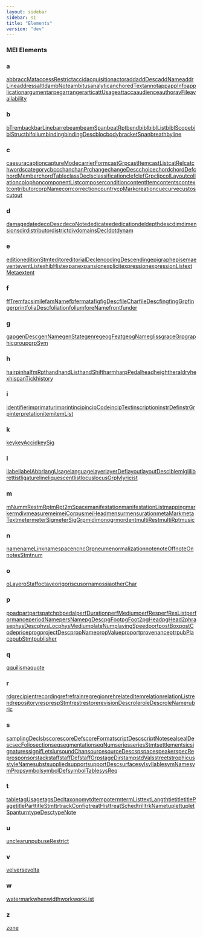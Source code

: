 ```yaml
---
layout: sidebar
sidebar: s1
title: "Elements"
version: "dev"
---
```

<div>
   <h3 class="widget-title">MEI Elements</h3>
   <div class="textwidget">
      <div class="sortedInitials well a">
         <h3>a</h3><a class="link_odd_elementSpec chip a" href="{{ site.baseurl }}/{{ page.version }}/elements/abbr.html">abbr</a><a class="link_odd_elementSpec chip a" href="{{ site.baseurl }}/{{ page.version }}/elements/accmat.html">accMat</a><a class="link_odd_elementSpec chip a" href="{{ site.baseurl }}/{{ page.version }}/elements/accessrestrict.html">accessRestrict</a><a class="link_odd_elementSpec chip a" href="{{ site.baseurl }}/{{ page.version }}/elements/accid.html">accid</a><a class="link_odd_elementSpec chip a" href="{{ site.baseurl }}/{{ page.version }}/elements/acquisition.html">acquisition</a><a class="link_odd_elementSpec chip a" href="{{ site.baseurl }}/{{ page.version }}/elements/actor.html">actor</a><a class="link_odd_elementSpec chip a" href="{{ site.baseurl }}/{{ page.version }}/elements/add.html">add</a><a class="link_odd_elementSpec chip a" href="{{ site.baseurl }}/{{ page.version }}/elements/adddesc.html">addDesc</a><a class="link_odd_elementSpec chip a" href="{{ site.baseurl }}/{{ page.version }}/elements/addname.html">addName</a><a class="link_odd_elementSpec chip a" href="{{ site.baseurl }}/{{ page.version }}/elements/addrline.html">addrLine</a><a class="link_odd_elementSpec chip a" href="{{ site.baseurl }}/{{ page.version }}/elements/address.html">address</a><a class="link_odd_elementSpec chip a" href="{{ site.baseurl }}/{{ page.version }}/elements/altid.html">altId</a><a class="link_odd_elementSpec chip a" href="{{ site.baseurl }}/{{ page.version }}/elements/ambnote.html">ambNote</a><a class="link_odd_elementSpec chip a" href="{{ site.baseurl }}/{{ page.version }}/elements/ambitus.html">ambitus</a><a class="link_odd_elementSpec chip a" href="{{ site.baseurl }}/{{ page.version }}/elements/analytic.html">analytic</a><a class="link_odd_elementSpec chip a" href="{{ site.baseurl }}/{{ page.version }}/elements/anchoredtext.html">anchoredText</a><a class="link_odd_elementSpec chip a" href="{{ site.baseurl }}/{{ page.version }}/elements/annot.html">annot</a><a class="link_odd_elementSpec chip a" href="{{ site.baseurl }}/{{ page.version }}/elements/app.html">app</a><a class="link_odd_elementSpec chip a" href="{{ site.baseurl }}/{{ page.version }}/elements/appinfo.html">appInfo</a><a class="link_odd_elementSpec chip a" href="{{ site.baseurl }}/{{ page.version }}/elements/application.html">application</a><a class="link_odd_elementSpec chip a" href="{{ site.baseurl }}/{{ page.version }}/elements/argument.html">argument</a><a class="link_odd_elementSpec chip a" href="{{ site.baseurl }}/{{ page.version }}/elements/arpeg.html">arpeg</a><a class="link_odd_elementSpec chip a" href="{{ site.baseurl }}/{{ page.version }}/elements/arranger.html">arranger</a><a class="link_odd_elementSpec chip a" href="{{ site.baseurl }}/{{ page.version }}/elements/artic.html">artic</a><a class="link_odd_elementSpec chip a" href="{{ site.baseurl }}/{{ page.version }}/elements/attusage.html">attUsage</a><a class="link_odd_elementSpec chip a" href="{{ site.baseurl }}/{{ page.version }}/elements/attacca.html">attacca</a><a class="link_odd_elementSpec chip a" href="{{ site.baseurl }}/{{ page.version }}/elements/audience.html">audience</a><a class="link_odd_elementSpec chip a" href="{{ site.baseurl }}/{{ page.version }}/elements/author.html">author</a><a class="link_odd_elementSpec chip a" href="{{ site.baseurl }}/{{ page.version }}/elements/avfile.html">avFile</a><a class="link_odd_elementSpec chip a" href="{{ site.baseurl }}/{{ page.version }}/elements/availability.html">availability</a></div>
      <div class="sortedInitials well b">
         <h3>b</h3><a class="link_odd_elementSpec chip b" href="{{ site.baseurl }}/{{ page.version }}/elements/btrem.html">bTrem</a><a class="link_odd_elementSpec chip b" href="{{ site.baseurl }}/{{ page.version }}/elements/back.html">back</a><a class="link_odd_elementSpec chip b" href="{{ site.baseurl }}/{{ page.version }}/elements/barline.html">barLine</a><a class="link_odd_elementSpec chip b" href="{{ site.baseurl }}/{{ page.version }}/elements/barre.html">barre</a><a class="link_odd_elementSpec chip b" href="{{ site.baseurl }}/{{ page.version }}/elements/beam.html">beam</a><a class="link_odd_elementSpec chip b" href="{{ site.baseurl }}/{{ page.version }}/elements/beamspan.html">beamSpan</a><a class="link_odd_elementSpec chip b" href="{{ site.baseurl }}/{{ page.version }}/elements/beatrpt.html">beatRpt</a><a class="link_odd_elementSpec chip b" href="{{ site.baseurl }}/{{ page.version }}/elements/bend.html">bend</a><a class="link_odd_elementSpec chip b" href="{{ site.baseurl }}/{{ page.version }}/elements/bibl.html">bibl</a><a class="link_odd_elementSpec chip b" href="{{ site.baseurl }}/{{ page.version }}/elements/bibllist.html">biblList</a><a class="link_odd_elementSpec chip b" href="{{ site.baseurl }}/{{ page.version }}/elements/biblscope.html">biblScope</a><a class="link_odd_elementSpec chip b" href="{{ site.baseurl }}/{{ page.version }}/elements/biblstruct.html">biblStruct</a><a class="link_odd_elementSpec chip b" href="{{ site.baseurl }}/{{ page.version }}/elements/bifolium.html">bifolium</a><a class="link_odd_elementSpec chip b" href="{{ site.baseurl }}/{{ page.version }}/elements/binding.html">binding</a><a class="link_odd_elementSpec chip b" href="{{ site.baseurl }}/{{ page.version }}/elements/bindingdesc.html">bindingDesc</a><a class="link_odd_elementSpec chip b" href="{{ site.baseurl }}/{{ page.version }}/elements/bloc.html">bloc</a><a class="link_odd_elementSpec chip b" href="{{ site.baseurl }}/{{ page.version }}/elements/body.html">body</a><a class="link_odd_elementSpec chip b" href="{{ site.baseurl }}/{{ page.version }}/elements/bracketspan.html">bracketSpan</a><a class="link_odd_elementSpec chip b" href="{{ site.baseurl }}/{{ page.version }}/elements/breath.html">breath</a><a class="link_odd_elementSpec chip b" href="{{ site.baseurl }}/{{ page.version }}/elements/byline.html">byline</a></div>
      <div class="sortedInitials well c">
         <h3>c</h3><a class="link_odd_elementSpec chip c" href="{{ site.baseurl }}/{{ page.version }}/elements/caesura.html">caesura</a><a class="link_odd_elementSpec chip c" href="{{ site.baseurl }}/{{ page.version }}/elements/caption.html">caption</a><a class="link_odd_elementSpec chip c" href="{{ site.baseurl }}/{{ page.version }}/elements/capturemode.html">captureMode</a><a class="link_odd_elementSpec chip c" href="{{ site.baseurl }}/{{ page.version }}/elements/carrierform.html">carrierForm</a><a class="link_odd_elementSpec chip c" href="{{ site.baseurl }}/{{ page.version }}/elements/castgrp.html">castGrp</a><a class="link_odd_elementSpec chip c" href="{{ site.baseurl }}/{{ page.version }}/elements/castitem.html">castItem</a><a class="link_odd_elementSpec chip c" href="{{ site.baseurl }}/{{ page.version }}/elements/castlist.html">castList</a><a class="link_odd_elementSpec chip c" href="{{ site.baseurl }}/{{ page.version }}/elements/catrel.html">catRel</a><a class="link_odd_elementSpec chip c" href="{{ site.baseurl }}/{{ page.version }}/elements/catchwords.html">catchwords</a><a class="link_odd_elementSpec chip c" href="{{ site.baseurl }}/{{ page.version }}/elements/category.html">category</a><a class="link_odd_elementSpec chip c" href="{{ site.baseurl }}/{{ page.version }}/elements/cb.html">cb</a><a class="link_odd_elementSpec chip c" href="{{ site.baseurl }}/{{ page.version }}/elements/cc.html">cc</a><a class="link_odd_elementSpec chip c" href="{{ site.baseurl }}/{{ page.version }}/elements/chan.html">chan</a><a class="link_odd_elementSpec chip c" href="{{ site.baseurl }}/{{ page.version }}/elements/chanpr.html">chanPr</a><a class="link_odd_elementSpec chip c" href="{{ site.baseurl }}/{{ page.version }}/elements/change.html">change</a><a class="link_odd_elementSpec chip c" href="{{ site.baseurl }}/{{ page.version }}/elements/changedesc.html">changeDesc</a><a class="link_odd_elementSpec chip c" href="{{ site.baseurl }}/{{ page.version }}/elements/choice.html">choice</a><a class="link_odd_elementSpec chip c" href="{{ site.baseurl }}/{{ page.version }}/elements/chord.html">chord</a><a class="link_odd_elementSpec chip c" href="{{ site.baseurl }}/{{ page.version }}/elements/chorddef.html">chordDef</a><a class="link_odd_elementSpec chip c" href="{{ site.baseurl }}/{{ page.version }}/elements/chordmember.html">chordMember</a><a class="link_odd_elementSpec chip c" href="{{ site.baseurl }}/{{ page.version }}/elements/chordtable.html">chordTable</a><a class="link_odd_elementSpec chip c" href="{{ site.baseurl }}/{{ page.version }}/elements/classdecls.html">classDecls</a><a class="link_odd_elementSpec chip c" href="{{ site.baseurl }}/{{ page.version }}/elements/classification.html">classification</a><a class="link_odd_elementSpec chip c" href="{{ site.baseurl }}/{{ page.version }}/elements/clef.html">clef</a><a class="link_odd_elementSpec chip c" href="{{ site.baseurl }}/{{ page.version }}/elements/clefgrp.html">clefGrp</a><a class="link_odd_elementSpec chip c" href="{{ site.baseurl }}/{{ page.version }}/elements/clip.html">clip</a><a class="link_odd_elementSpec chip c" href="{{ site.baseurl }}/{{ page.version }}/elements/collayout.html">colLayout</a><a class="link_odd_elementSpec chip c" href="{{ site.baseurl }}/{{ page.version }}/elements/collation.html">collation</a><a class="link_odd_elementSpec chip c" href="{{ site.baseurl }}/{{ page.version }}/elements/colophon.html">colophon</a><a class="link_odd_elementSpec chip c" href="{{ site.baseurl }}/{{ page.version }}/elements/componentlist.html">componentList</a><a class="link_odd_elementSpec chip c" href="{{ site.baseurl }}/{{ page.version }}/elements/composer.html">composer</a><a class="link_odd_elementSpec chip c" href="{{ site.baseurl }}/{{ page.version }}/elements/condition.html">condition</a><a class="link_odd_elementSpec chip c" href="{{ site.baseurl }}/{{ page.version }}/elements/contentitem.html">contentItem</a><a class="link_odd_elementSpec chip c" href="{{ site.baseurl }}/{{ page.version }}/elements/contents.html">contents</a><a class="link_odd_elementSpec chip c" href="{{ site.baseurl }}/{{ page.version }}/elements/context.html">context</a><a class="link_odd_elementSpec chip c" href="{{ site.baseurl }}/{{ page.version }}/elements/contributor.html">contributor</a><a class="link_odd_elementSpec chip c" href="{{ site.baseurl }}/{{ page.version }}/elements/corpname.html">corpName</a><a class="link_odd_elementSpec chip c" href="{{ site.baseurl }}/{{ page.version }}/elements/corr.html">corr</a><a class="link_odd_elementSpec chip c" href="{{ site.baseurl }}/{{ page.version }}/elements/correction.html">correction</a><a class="link_odd_elementSpec chip c" href="{{ site.baseurl }}/{{ page.version }}/elements/country.html">country</a><a class="link_odd_elementSpec chip c" href="{{ site.baseurl }}/{{ page.version }}/elements/cpmark.html">cpMark</a><a class="link_odd_elementSpec chip c" href="{{ site.baseurl }}/{{ page.version }}/elements/creation.html">creation</a><a class="link_odd_elementSpec chip c" href="{{ site.baseurl }}/{{ page.version }}/elements/cue.html">cue</a><a class="link_odd_elementSpec chip c" href="{{ site.baseurl }}/{{ page.version }}/elements/curve.html">curve</a><a class="link_odd_elementSpec chip c" href="{{ site.baseurl }}/{{ page.version }}/elements/custos.html">custos</a><a class="link_odd_elementSpec chip c" href="{{ site.baseurl }}/{{ page.version }}/elements/cutout.html">cutout</a></div>
      <div class="sortedInitials well d">
         <h3>d</h3><a class="link_odd_elementSpec chip d" href="{{ site.baseurl }}/{{ page.version }}/elements/damage.html">damage</a><a class="link_odd_elementSpec chip d" href="{{ site.baseurl }}/{{ page.version }}/elements/date.html">date</a><a class="link_odd_elementSpec chip d" href="{{ site.baseurl }}/{{ page.version }}/elements/decodesc.html">decoDesc</a><a class="link_odd_elementSpec chip d" href="{{ site.baseurl }}/{{ page.version }}/elements/deconote.html">decoNote</a><a class="link_odd_elementSpec chip d" href="{{ site.baseurl }}/{{ page.version }}/elements/dedicatee.html">dedicatee</a><a class="link_odd_elementSpec chip d" href="{{ site.baseurl }}/{{ page.version }}/elements/dedication.html">dedication</a><a class="link_odd_elementSpec chip d" href="{{ site.baseurl }}/{{ page.version }}/elements/del.html">del</a><a class="link_odd_elementSpec chip d" href="{{ site.baseurl }}/{{ page.version }}/elements/depth.html">depth</a><a class="link_odd_elementSpec chip d" href="{{ site.baseurl }}/{{ page.version }}/elements/desc.html">desc</a><a class="link_odd_elementSpec chip d" href="{{ site.baseurl }}/{{ page.version }}/elements/dim.html">dim</a><a class="link_odd_elementSpec chip d" href="{{ site.baseurl }}/{{ page.version }}/elements/dimensions.html">dimensions</a><a class="link_odd_elementSpec chip d" href="{{ site.baseurl }}/{{ page.version }}/elements/dir.html">dir</a><a class="link_odd_elementSpec chip d" href="{{ site.baseurl }}/{{ page.version }}/elements/distributor.html">distributor</a><a class="link_odd_elementSpec chip d" href="{{ site.baseurl }}/{{ page.version }}/elements/district.html">district</a><a class="link_odd_elementSpec chip d" href="{{ site.baseurl }}/{{ page.version }}/elements/div.html">div</a><a class="link_odd_elementSpec chip d" href="{{ site.baseurl }}/{{ page.version }}/elements/domainsdecl.html">domainsDecl</a><a class="link_odd_elementSpec chip d" href="{{ site.baseurl }}/{{ page.version }}/elements/dot.html">dot</a><a class="link_odd_elementSpec chip d" href="{{ site.baseurl }}/{{ page.version }}/elements/dynam.html">dynam</a></div>
      <div class="sortedInitials well e">
         <h3>e</h3><a class="link_odd_elementSpec chip e" href="{{ site.baseurl }}/{{ page.version }}/elements/edition.html">edition</a><a class="link_odd_elementSpec chip e" href="{{ site.baseurl }}/{{ page.version }}/elements/editionstmt.html">editionStmt</a><a class="link_odd_elementSpec chip e" href="{{ site.baseurl }}/{{ page.version }}/elements/editor.html">editor</a><a class="link_odd_elementSpec chip e" href="{{ site.baseurl }}/{{ page.version }}/elements/editorialdecl.html">editorialDecl</a><a class="link_odd_elementSpec chip e" href="{{ site.baseurl }}/{{ page.version }}/elements/encodingdesc.html">encodingDesc</a><a class="link_odd_elementSpec chip e" href="{{ site.baseurl }}/{{ page.version }}/elements/ending.html">ending</a><a class="link_odd_elementSpec chip e" href="{{ site.baseurl }}/{{ page.version }}/elements/epigraph.html">epigraph</a><a class="link_odd_elementSpec chip e" href="{{ site.baseurl }}/{{ page.version }}/elements/episema.html">episema</a><a class="link_odd_elementSpec chip e" href="{{ site.baseurl }}/{{ page.version }}/elements/event.html">event</a><a class="link_odd_elementSpec chip e" href="{{ site.baseurl }}/{{ page.version }}/elements/eventlist.html">eventList</a><a class="link_odd_elementSpec chip e" href="{{ site.baseurl }}/{{ page.version }}/elements/exhibhist.html">exhibHist</a><a class="link_odd_elementSpec chip e" href="{{ site.baseurl }}/{{ page.version }}/elements/expan.html">expan</a><a class="link_odd_elementSpec chip e" href="{{ site.baseurl }}/{{ page.version }}/elements/expansion.html">expansion</a><a class="link_odd_elementSpec chip e" href="{{ site.baseurl }}/{{ page.version }}/elements/explicit.html">explicit</a><a class="link_odd_elementSpec chip e" href="{{ site.baseurl }}/{{ page.version }}/elements/expression.html">expression</a><a class="link_odd_elementSpec chip e" href="{{ site.baseurl }}/{{ page.version }}/elements/expressionlist.html">expressionList</a><a class="link_odd_elementSpec chip e" href="{{ site.baseurl }}/{{ page.version }}/elements/extmeta.html">extMeta</a><a class="link_odd_elementSpec chip e" href="{{ site.baseurl }}/{{ page.version }}/elements/extent.html">extent</a></div>
      <div class="sortedInitials well f">
         <h3>f</h3><a class="link_odd_elementSpec chip f" href="{{ site.baseurl }}/{{ page.version }}/elements/f.html">f</a><a class="link_odd_elementSpec chip f" href="{{ site.baseurl }}/{{ page.version }}/elements/ftrem.html">fTrem</a><a class="link_odd_elementSpec chip f" href="{{ site.baseurl }}/{{ page.version }}/elements/facsimile.html">facsimile</a><a class="link_odd_elementSpec chip f" href="{{ site.baseurl }}/{{ page.version }}/elements/famname.html">famName</a><a class="link_odd_elementSpec chip f" href="{{ site.baseurl }}/{{ page.version }}/elements/fb.html">fb</a><a class="link_odd_elementSpec chip f" href="{{ site.baseurl }}/{{ page.version }}/elements/fermata.html">fermata</a><a class="link_odd_elementSpec chip f" href="{{ site.baseurl }}/{{ page.version }}/elements/fig.html">fig</a><a class="link_odd_elementSpec chip f" href="{{ site.baseurl }}/{{ page.version }}/elements/figdesc.html">figDesc</a><a class="link_odd_elementSpec chip f" href="{{ site.baseurl }}/{{ page.version }}/elements/filechar.html">fileChar</a><a class="link_odd_elementSpec chip f" href="{{ site.baseurl }}/{{ page.version }}/elements/filedesc.html">fileDesc</a><a class="link_odd_elementSpec chip f" href="{{ site.baseurl }}/{{ page.version }}/elements/fing.html">fing</a><a class="link_odd_elementSpec chip f" href="{{ site.baseurl }}/{{ page.version }}/elements/finggrp.html">fingGrp</a><a class="link_odd_elementSpec chip f" href="{{ site.baseurl }}/{{ page.version }}/elements/fingerprint.html">fingerprint</a><a class="link_odd_elementSpec chip f" href="{{ site.baseurl }}/{{ page.version }}/elements/foliadesc.html">foliaDesc</a><a class="link_odd_elementSpec chip f" href="{{ site.baseurl }}/{{ page.version }}/elements/foliation.html">foliation</a><a class="link_odd_elementSpec chip f" href="{{ site.baseurl }}/{{ page.version }}/elements/folium.html">folium</a><a class="link_odd_elementSpec chip f" href="{{ site.baseurl }}/{{ page.version }}/elements/forename.html">foreName</a><a class="link_odd_elementSpec chip f" href="{{ site.baseurl }}/{{ page.version }}/elements/front.html">front</a><a class="link_odd_elementSpec chip f" href="{{ site.baseurl }}/{{ page.version }}/elements/funder.html">funder</a></div>
      <div class="sortedInitials well g">
         <h3>g</h3><a class="link_odd_elementSpec chip g" href="{{ site.baseurl }}/{{ page.version }}/elements/gap.html">gap</a><a class="link_odd_elementSpec chip g" href="{{ site.baseurl }}/{{ page.version }}/elements/gendesc.html">genDesc</a><a class="link_odd_elementSpec chip g" href="{{ site.baseurl }}/{{ page.version }}/elements/genname.html">genName</a><a class="link_odd_elementSpec chip g" href="{{ site.baseurl }}/{{ page.version }}/elements/genstate.html">genState</a><a class="link_odd_elementSpec chip g" href="{{ site.baseurl }}/{{ page.version }}/elements/genre.html">genre</a><a class="link_odd_elementSpec chip g" href="{{ site.baseurl }}/{{ page.version }}/elements/geogfeat.html">geogFeat</a><a class="link_odd_elementSpec chip g" href="{{ site.baseurl }}/{{ page.version }}/elements/geogname.html">geogName</a><a class="link_odd_elementSpec chip g" href="{{ site.baseurl }}/{{ page.version }}/elements/gliss.html">gliss</a><a class="link_odd_elementSpec chip g" href="{{ site.baseurl }}/{{ page.version }}/elements/gracegrp.html">graceGrp</a><a class="link_odd_elementSpec chip g" href="{{ site.baseurl }}/{{ page.version }}/elements/graphic.html">graphic</a><a class="link_odd_elementSpec chip g" href="{{ site.baseurl }}/{{ page.version }}/elements/group.html">group</a><a class="link_odd_elementSpec chip g" href="{{ site.baseurl }}/{{ page.version }}/elements/grpsym.html">grpSym</a></div>
      <div class="sortedInitials well h">
         <h3>h</h3><a class="link_odd_elementSpec chip h" href="{{ site.baseurl }}/{{ page.version }}/elements/hairpin.html">hairpin</a><a class="link_odd_elementSpec chip h" href="{{ site.baseurl }}/{{ page.version }}/elements/halfmrpt.html">halfmRpt</a><a class="link_odd_elementSpec chip h" href="{{ site.baseurl }}/{{ page.version }}/elements/hand.html">hand</a><a class="link_odd_elementSpec chip h" href="{{ site.baseurl }}/{{ page.version }}/elements/handlist.html">handList</a><a class="link_odd_elementSpec chip h" href="{{ site.baseurl }}/{{ page.version }}/elements/handshift.html">handShift</a><a class="link_odd_elementSpec chip h" href="{{ site.baseurl }}/{{ page.version }}/elements/harm.html">harm</a><a class="link_odd_elementSpec chip h" href="{{ site.baseurl }}/{{ page.version }}/elements/harppedal.html">harpPedal</a><a class="link_odd_elementSpec chip h" href="{{ site.baseurl }}/{{ page.version }}/elements/head.html">head</a><a class="link_odd_elementSpec chip h" href="{{ site.baseurl }}/{{ page.version }}/elements/height.html">height</a><a class="link_odd_elementSpec chip h" href="{{ site.baseurl }}/{{ page.version }}/elements/heraldry.html">heraldry</a><a class="link_odd_elementSpec chip h" href="{{ site.baseurl }}/{{ page.version }}/elements/hex.html">hex</a><a class="link_odd_elementSpec chip h" href="{{ site.baseurl }}/{{ page.version }}/elements/hispantick.html">hispanTick</a><a class="link_odd_elementSpec chip h" href="{{ site.baseurl }}/{{ page.version }}/elements/history.html">history</a></div>
      <div class="sortedInitials well i">
         <h3>i</h3><a class="link_odd_elementSpec chip i" href="{{ site.baseurl }}/{{ page.version }}/elements/identifier.html">identifier</a><a class="link_odd_elementSpec chip i" href="{{ site.baseurl }}/{{ page.version }}/elements/imprimatur.html">imprimatur</a><a class="link_odd_elementSpec chip i" href="{{ site.baseurl }}/{{ page.version }}/elements/imprint.html">imprint</a><a class="link_odd_elementSpec chip i" href="{{ site.baseurl }}/{{ page.version }}/elements/incip.html">incip</a><a class="link_odd_elementSpec chip i" href="{{ site.baseurl }}/{{ page.version }}/elements/incipcode.html">incipCode</a><a class="link_odd_elementSpec chip i" href="{{ site.baseurl }}/{{ page.version }}/elements/inciptext.html">incipText</a><a class="link_odd_elementSpec chip i" href="{{ site.baseurl }}/{{ page.version }}/elements/inscription.html">inscription</a><a class="link_odd_elementSpec chip i" href="{{ site.baseurl }}/{{ page.version }}/elements/instrdef.html">instrDef</a><a class="link_odd_elementSpec chip i" href="{{ site.baseurl }}/{{ page.version }}/elements/instrgrp.html">instrGrp</a><a class="link_odd_elementSpec chip i" href="{{ site.baseurl }}/{{ page.version }}/elements/interpretation.html">interpretation</a><a class="link_odd_elementSpec chip i" href="{{ site.baseurl }}/{{ page.version }}/elements/item.html">item</a><a class="link_odd_elementSpec chip i" href="{{ site.baseurl }}/{{ page.version }}/elements/itemlist.html">itemList</a></div>
      <div class="sortedInitials well k">
         <h3>k</h3><a class="link_odd_elementSpec chip k" href="{{ site.baseurl }}/{{ page.version }}/elements/key.html">key</a><a class="link_odd_elementSpec chip k" href="{{ site.baseurl }}/{{ page.version }}/elements/keyaccid.html">keyAccid</a><a class="link_odd_elementSpec chip k" href="{{ site.baseurl }}/{{ page.version }}/elements/keysig.html">keySig</a></div>
      <div class="sortedInitials well l">
         <h3>l</h3><a class="link_odd_elementSpec chip l" href="{{ site.baseurl }}/{{ page.version }}/elements/l.html">l</a><a class="link_odd_elementSpec chip l" href="{{ site.baseurl }}/{{ page.version }}/elements/label.html">label</a><a class="link_odd_elementSpec chip l" href="{{ site.baseurl }}/{{ page.version }}/elements/labelabbr.html">labelAbbr</a><a class="link_odd_elementSpec chip l" href="{{ site.baseurl }}/{{ page.version }}/elements/langusage.html">langUsage</a><a class="link_odd_elementSpec chip l" href="{{ site.baseurl }}/{{ page.version }}/elements/language.html">language</a><a class="link_odd_elementSpec chip l" href="{{ site.baseurl }}/{{ page.version }}/elements/layer.html">layer</a><a class="link_odd_elementSpec chip l" href="{{ site.baseurl }}/{{ page.version }}/elements/layerdef.html">layerDef</a><a class="link_odd_elementSpec chip l" href="{{ site.baseurl }}/{{ page.version }}/elements/layout.html">layout</a><a class="link_odd_elementSpec chip l" href="{{ site.baseurl }}/{{ page.version }}/elements/layoutdesc.html">layoutDesc</a><a class="link_odd_elementSpec chip l" href="{{ site.baseurl }}/{{ page.version }}/elements/lb.html">lb</a><a class="link_odd_elementSpec chip l" href="{{ site.baseurl }}/{{ page.version }}/elements/lem.html">lem</a><a class="link_odd_elementSpec chip l" href="{{ site.baseurl }}/{{ page.version }}/elements/lg.html">lg</a><a class="link_odd_elementSpec chip l" href="{{ site.baseurl }}/{{ page.version }}/elements/li.html">li</a><a class="link_odd_elementSpec chip l" href="{{ site.baseurl }}/{{ page.version }}/elements/librettist.html">librettist</a><a class="link_odd_elementSpec chip l" href="{{ site.baseurl }}/{{ page.version }}/elements/ligature.html">ligature</a><a class="link_odd_elementSpec chip l" href="{{ site.baseurl }}/{{ page.version }}/elements/line.html">line</a><a class="link_odd_elementSpec chip l" href="{{ site.baseurl }}/{{ page.version }}/elements/liquescent.html">liquescent</a><a class="link_odd_elementSpec chip l" href="{{ site.baseurl }}/{{ page.version }}/elements/list.html">list</a><a class="link_odd_elementSpec chip l" href="{{ site.baseurl }}/{{ page.version }}/elements/locus.html">locus</a><a class="link_odd_elementSpec chip l" href="{{ site.baseurl }}/{{ page.version }}/elements/locusgrp.html">locusGrp</a><a class="link_odd_elementSpec chip l" href="{{ site.baseurl }}/{{ page.version }}/elements/lv.html">lv</a><a class="link_odd_elementSpec chip l" href="{{ site.baseurl }}/{{ page.version }}/elements/lyricist.html">lyricist</a></div>
      <div class="sortedInitials well m">
         <h3>m</h3><a class="link_odd_elementSpec chip m" href="{{ site.baseurl }}/{{ page.version }}/elements/mnum.html">mNum</a><a class="link_odd_elementSpec chip m" href="{{ site.baseurl }}/{{ page.version }}/elements/mrest.html">mRest</a><a class="link_odd_elementSpec chip m" href="{{ site.baseurl }}/{{ page.version }}/elements/mrpt.html">mRpt</a><a class="link_odd_elementSpec chip m" href="{{ site.baseurl }}/{{ page.version }}/elements/mrpt2.html">mRpt2</a><a class="link_odd_elementSpec chip m" href="{{ site.baseurl }}/{{ page.version }}/elements/mspace.html">mSpace</a><a class="link_odd_elementSpec chip m" href="{{ site.baseurl }}/{{ page.version }}/elements/manifestation.html">manifestation</a><a class="link_odd_elementSpec chip m" href="{{ site.baseurl }}/{{ page.version }}/elements/manifestationlist.html">manifestationList</a><a class="link_odd_elementSpec chip m" href="{{ site.baseurl }}/{{ page.version }}/elements/mapping.html">mapping</a><a class="link_odd_elementSpec chip m" href="{{ site.baseurl }}/{{ page.version }}/elements/marker.html">marker</a><a class="link_odd_elementSpec chip m" href="{{ site.baseurl }}/{{ page.version }}/elements/mdiv.html">mdiv</a><a class="link_odd_elementSpec chip m" href="{{ site.baseurl }}/{{ page.version }}/elements/measure.html">measure</a><a class="link_odd_elementSpec chip m" href="{{ site.baseurl }}/{{ page.version }}/elements/mei.html">mei</a><a class="link_odd_elementSpec chip m" href="{{ site.baseurl }}/{{ page.version }}/elements/meicorpus.html">meiCorpus</a><a class="link_odd_elementSpec chip m" href="{{ site.baseurl }}/{{ page.version }}/elements/meihead.html">meiHead</a><a class="link_odd_elementSpec chip m" href="{{ site.baseurl }}/{{ page.version }}/elements/mensur.html">mensur</a><a class="link_odd_elementSpec chip m" href="{{ site.baseurl }}/{{ page.version }}/elements/mensuration.html">mensuration</a><a class="link_odd_elementSpec chip m" href="{{ site.baseurl }}/{{ page.version }}/elements/metamark.html">metaMark</a><a class="link_odd_elementSpec chip m" href="{{ site.baseurl }}/{{ page.version }}/elements/metatext.html">metaText</a><a class="link_odd_elementSpec chip m" href="{{ site.baseurl }}/{{ page.version }}/elements/meter.html">meter</a><a class="link_odd_elementSpec chip m" href="{{ site.baseurl }}/{{ page.version }}/elements/metersig.html">meterSig</a><a class="link_odd_elementSpec chip m" href="{{ site.baseurl }}/{{ page.version }}/elements/metersiggrp.html">meterSigGrp</a><a class="link_odd_elementSpec chip m" href="{{ site.baseurl }}/{{ page.version }}/elements/midi.html">midi</a><a class="link_odd_elementSpec chip m" href="{{ site.baseurl }}/{{ page.version }}/elements/monogr.html">monogr</a><a class="link_odd_elementSpec chip m" href="{{ site.baseurl }}/{{ page.version }}/elements/mordent.html">mordent</a><a class="link_odd_elementSpec chip m" href="{{ site.baseurl }}/{{ page.version }}/elements/multirest.html">multiRest</a><a class="link_odd_elementSpec chip m" href="{{ site.baseurl }}/{{ page.version }}/elements/multirpt.html">multiRpt</a><a class="link_odd_elementSpec chip m" href="{{ site.baseurl }}/{{ page.version }}/elements/music.html">music</a></div>
      <div class="sortedInitials well n">
         <h3>n</h3><a class="link_odd_elementSpec chip n" href="{{ site.baseurl }}/{{ page.version }}/elements/name.html">name</a><a class="link_odd_elementSpec chip n" href="{{ site.baseurl }}/{{ page.version }}/elements/namelink.html">nameLink</a><a class="link_odd_elementSpec chip n" href="{{ site.baseurl }}/{{ page.version }}/elements/namespace.html">namespace</a><a class="link_odd_elementSpec chip n" href="{{ site.baseurl }}/{{ page.version }}/elements/nc.html">nc</a><a class="link_odd_elementSpec chip n" href="{{ site.baseurl }}/{{ page.version }}/elements/ncgrp.html">ncGrp</a><a class="link_odd_elementSpec chip n" href="{{ site.baseurl }}/{{ page.version }}/elements/neume.html">neume</a><a class="link_odd_elementSpec chip n" href="{{ site.baseurl }}/{{ page.version }}/elements/normalization.html">normalization</a><a class="link_odd_elementSpec chip n" href="{{ site.baseurl }}/{{ page.version }}/elements/note.html">note</a><a class="link_odd_elementSpec chip n" href="{{ site.baseurl }}/{{ page.version }}/elements/noteoff.html">noteOff</a><a class="link_odd_elementSpec chip n" href="{{ site.baseurl }}/{{ page.version }}/elements/noteon.html">noteOn</a><a class="link_odd_elementSpec chip n" href="{{ site.baseurl }}/{{ page.version }}/elements/notesstmt.html">notesStmt</a><a class="link_odd_elementSpec chip n" href="{{ site.baseurl }}/{{ page.version }}/elements/num.html">num</a></div>
      <div class="sortedInitials well o">
         <h3>o</h3><a class="link_odd_elementSpec chip o" href="{{ site.baseurl }}/{{ page.version }}/elements/olayer.html">oLayer</a><a class="link_odd_elementSpec chip o" href="{{ site.baseurl }}/{{ page.version }}/elements/ostaff.html">oStaff</a><a class="link_odd_elementSpec chip o" href="{{ site.baseurl }}/{{ page.version }}/elements/octave.html">octave</a><a class="link_odd_elementSpec chip o" href="{{ site.baseurl }}/{{ page.version }}/elements/orig.html">orig</a><a class="link_odd_elementSpec chip o" href="{{ site.baseurl }}/{{ page.version }}/elements/oriscus.html">oriscus</a><a class="link_odd_elementSpec chip o" href="{{ site.baseurl }}/{{ page.version }}/elements/ornam.html">ornam</a><a class="link_odd_elementSpec chip o" href="{{ site.baseurl }}/{{ page.version }}/elements/ossia.html">ossia</a><a class="link_odd_elementSpec chip o" href="{{ site.baseurl }}/{{ page.version }}/elements/otherchar.html">otherChar</a></div>
      <div class="sortedInitials well p">
         <h3>p</h3><a class="link_odd_elementSpec chip p" href="{{ site.baseurl }}/{{ page.version }}/elements/p.html">p</a><a class="link_odd_elementSpec chip p" href="{{ site.baseurl }}/{{ page.version }}/elements/pad.html">pad</a><a class="link_odd_elementSpec chip p" href="{{ site.baseurl }}/{{ page.version }}/elements/part.html">part</a><a class="link_odd_elementSpec chip p" href="{{ site.baseurl }}/{{ page.version }}/elements/parts.html">parts</a><a class="link_odd_elementSpec chip p" href="{{ site.baseurl }}/{{ page.version }}/elements/patch.html">patch</a><a class="link_odd_elementSpec chip p" href="{{ site.baseurl }}/{{ page.version }}/elements/pb.html">pb</a><a class="link_odd_elementSpec chip p" href="{{ site.baseurl }}/{{ page.version }}/elements/pedal.html">pedal</a><a class="link_odd_elementSpec chip p" href="{{ site.baseurl }}/{{ page.version }}/elements/perfduration.html">perfDuration</a><a class="link_odd_elementSpec chip p" href="{{ site.baseurl }}/{{ page.version }}/elements/perfmedium.html">perfMedium</a><a class="link_odd_elementSpec chip p" href="{{ site.baseurl }}/{{ page.version }}/elements/perfres.html">perfRes</a><a class="link_odd_elementSpec chip p" href="{{ site.baseurl }}/{{ page.version }}/elements/perfreslist.html">perfResList</a><a class="link_odd_elementSpec chip p" href="{{ site.baseurl }}/{{ page.version }}/elements/performance.html">performance</a><a class="link_odd_elementSpec chip p" href="{{ site.baseurl }}/{{ page.version }}/elements/periodname.html">periodName</a><a class="link_odd_elementSpec chip p" href="{{ site.baseurl }}/{{ page.version }}/elements/persname.html">persName</a><a class="link_odd_elementSpec chip p" href="{{ site.baseurl }}/{{ page.version }}/elements/pgdesc.html">pgDesc</a><a class="link_odd_elementSpec chip p" href="{{ site.baseurl }}/{{ page.version }}/elements/pgfoot.html">pgFoot</a><a class="link_odd_elementSpec chip p" href="{{ site.baseurl }}/{{ page.version }}/elements/pgfoot2.html">pgFoot2</a><a class="link_odd_elementSpec chip p" href="{{ site.baseurl }}/{{ page.version }}/elements/pghead.html">pgHead</a><a class="link_odd_elementSpec chip p" href="{{ site.baseurl }}/{{ page.version }}/elements/pghead2.html">pgHead2</a><a class="link_odd_elementSpec chip p" href="{{ site.baseurl }}/{{ page.version }}/elements/phrase.html">phrase</a><a class="link_odd_elementSpec chip p" href="{{ site.baseurl }}/{{ page.version }}/elements/physdesc.html">physDesc</a><a class="link_odd_elementSpec chip p" href="{{ site.baseurl }}/{{ page.version }}/elements/physloc.html">physLoc</a><a class="link_odd_elementSpec chip p" href="{{ site.baseurl }}/{{ page.version }}/elements/physmedium.html">physMedium</a><a class="link_odd_elementSpec chip p" href="{{ site.baseurl }}/{{ page.version }}/elements/platenum.html">plateNum</a><a class="link_odd_elementSpec chip p" href="{{ site.baseurl }}/{{ page.version }}/elements/playingspeed.html">playingSpeed</a><a class="link_odd_elementSpec chip p" href="{{ site.baseurl }}/{{ page.version }}/elements/port.html">port</a><a class="link_odd_elementSpec chip p" href="{{ site.baseurl }}/{{ page.version }}/elements/postbox.html">postBox</a><a class="link_odd_elementSpec chip p" href="{{ site.baseurl }}/{{ page.version }}/elements/postcode.html">postCode</a><a class="link_odd_elementSpec chip p" href="{{ site.baseurl }}/{{ page.version }}/elements/price.html">price</a><a class="link_odd_elementSpec chip p" href="{{ site.baseurl }}/{{ page.version }}/elements/prog.html">prog</a><a class="link_odd_elementSpec chip p" href="{{ site.baseurl }}/{{ page.version }}/elements/projectdesc.html">projectDesc</a><a class="link_odd_elementSpec chip p" href="{{ site.baseurl }}/{{ page.version }}/elements/propname.html">propName</a><a class="link_odd_elementSpec chip p" href="{{ site.baseurl }}/{{ page.version }}/elements/propvalue.html">propValue</a><a class="link_odd_elementSpec chip p" href="{{ site.baseurl }}/{{ page.version }}/elements/proport.html">proport</a><a class="link_odd_elementSpec chip p" href="{{ site.baseurl }}/{{ page.version }}/elements/provenance.html">provenance</a><a class="link_odd_elementSpec chip p" href="{{ site.baseurl }}/{{ page.version }}/elements/ptr.html">ptr</a><a class="link_odd_elementSpec chip p" href="{{ site.baseurl }}/{{ page.version }}/elements/pubplace.html">pubPlace</a><a class="link_odd_elementSpec chip p" href="{{ site.baseurl }}/{{ page.version }}/elements/pubstmt.html">pubStmt</a><a class="link_odd_elementSpec chip p" href="{{ site.baseurl }}/{{ page.version }}/elements/publisher.html">publisher</a></div>
      <div class="sortedInitials well q">
         <h3>q</h3><a class="link_odd_elementSpec chip q" href="{{ site.baseurl }}/{{ page.version }}/elements/q.html">q</a><a class="link_odd_elementSpec chip q" href="{{ site.baseurl }}/{{ page.version }}/elements/quilisma.html">quilisma</a><a class="link_odd_elementSpec chip q" href="{{ site.baseurl }}/{{ page.version }}/elements/quote.html">quote</a></div>
      <div class="sortedInitials well r">
         <h3>r</h3><a class="link_odd_elementSpec chip r" href="{{ site.baseurl }}/{{ page.version }}/elements/rdg.html">rdg</a><a class="link_odd_elementSpec chip r" href="{{ site.baseurl }}/{{ page.version }}/elements/recipient.html">recipient</a><a class="link_odd_elementSpec chip r" href="{{ site.baseurl }}/{{ page.version }}/elements/recording.html">recording</a><a class="link_odd_elementSpec chip r" href="{{ site.baseurl }}/{{ page.version }}/elements/ref.html">ref</a><a class="link_odd_elementSpec chip r" href="{{ site.baseurl }}/{{ page.version }}/elements/refrain.html">refrain</a><a class="link_odd_elementSpec chip r" href="{{ site.baseurl }}/{{ page.version }}/elements/reg.html">reg</a><a class="link_odd_elementSpec chip r" href="{{ site.baseurl }}/{{ page.version }}/elements/region.html">region</a><a class="link_odd_elementSpec chip r" href="{{ site.baseurl }}/{{ page.version }}/elements/reh.html">reh</a><a class="link_odd_elementSpec chip r" href="{{ site.baseurl }}/{{ page.version }}/elements/relateditem.html">relatedItem</a><a class="link_odd_elementSpec chip r" href="{{ site.baseurl }}/{{ page.version }}/elements/relation.html">relation</a><a class="link_odd_elementSpec chip r" href="{{ site.baseurl }}/{{ page.version }}/elements/relationlist.html">relationList</a><a class="link_odd_elementSpec chip r" href="{{ site.baseurl }}/{{ page.version }}/elements/rend.html">rend</a><a class="link_odd_elementSpec chip r" href="{{ site.baseurl }}/{{ page.version }}/elements/repository.html">repository</a><a class="link_odd_elementSpec chip r" href="{{ site.baseurl }}/{{ page.version }}/elements/resp.html">resp</a><a class="link_odd_elementSpec chip r" href="{{ site.baseurl }}/{{ page.version }}/elements/respstmt.html">respStmt</a><a class="link_odd_elementSpec chip r" href="{{ site.baseurl }}/{{ page.version }}/elements/rest.html">rest</a><a class="link_odd_elementSpec chip r" href="{{ site.baseurl }}/{{ page.version }}/elements/restore.html">restore</a><a class="link_odd_elementSpec chip r" href="{{ site.baseurl }}/{{ page.version }}/elements/revisiondesc.html">revisionDesc</a><a class="link_odd_elementSpec chip r" href="{{ site.baseurl }}/{{ page.version }}/elements/role.html">role</a><a class="link_odd_elementSpec chip r" href="{{ site.baseurl }}/{{ page.version }}/elements/roledesc.html">roleDesc</a><a class="link_odd_elementSpec chip r" href="{{ site.baseurl }}/{{ page.version }}/elements/rolename.html">roleName</a><a class="link_odd_elementSpec chip r" href="{{ site.baseurl }}/{{ page.version }}/elements/rubric.html">rubric</a></div>
      <div class="sortedInitials well s">
         <h3>s</h3><a class="link_odd_elementSpec chip s" href="{{ site.baseurl }}/{{ page.version }}/elements/samplingdecl.html">samplingDecl</a><a class="link_odd_elementSpec chip s" href="{{ site.baseurl }}/{{ page.version }}/elements/sb.html">sb</a><a class="link_odd_elementSpec chip s" href="{{ site.baseurl }}/{{ page.version }}/elements/score.html">score</a><a class="link_odd_elementSpec chip s" href="{{ site.baseurl }}/{{ page.version }}/elements/scoredef.html">scoreDef</a><a class="link_odd_elementSpec chip s" href="{{ site.baseurl }}/{{ page.version }}/elements/scoreformat.html">scoreFormat</a><a class="link_odd_elementSpec chip s" href="{{ site.baseurl }}/{{ page.version }}/elements/scriptdesc.html">scriptDesc</a><a class="link_odd_elementSpec chip s" href="{{ site.baseurl }}/{{ page.version }}/elements/scriptnote.html">scriptNote</a><a class="link_odd_elementSpec chip s" href="{{ site.baseurl }}/{{ page.version }}/elements/seal.html">seal</a><a class="link_odd_elementSpec chip s" href="{{ site.baseurl }}/{{ page.version }}/elements/sealdesc.html">sealDesc</a><a class="link_odd_elementSpec chip s" href="{{ site.baseurl }}/{{ page.version }}/elements/secfolio.html">secFolio</a><a class="link_odd_elementSpec chip s" href="{{ site.baseurl }}/{{ page.version }}/elements/section.html">section</a><a class="link_odd_elementSpec chip s" href="{{ site.baseurl }}/{{ page.version }}/elements/seg.html">seg</a><a class="link_odd_elementSpec chip s" href="{{ site.baseurl }}/{{ page.version }}/elements/segmentation.html">segmentation</a><a class="link_odd_elementSpec chip s" href="{{ site.baseurl }}/{{ page.version }}/elements/seqnum.html">seqNum</a><a class="link_odd_elementSpec chip s" href="{{ site.baseurl }}/{{ page.version }}/elements/series.html">series</a><a class="link_odd_elementSpec chip s" href="{{ site.baseurl }}/{{ page.version }}/elements/seriesstmt.html">seriesStmt</a><a class="link_odd_elementSpec chip s" href="{{ site.baseurl }}/{{ page.version }}/elements/settlement.html">settlement</a><a class="link_odd_elementSpec chip s" href="{{ site.baseurl }}/{{ page.version }}/elements/sic.html">sic</a><a class="link_odd_elementSpec chip s" href="{{ site.baseurl }}/{{ page.version }}/elements/signatures.html">signatures</a><a class="link_odd_elementSpec chip s" href="{{ site.baseurl }}/{{ page.version }}/elements/signiflet.html">signifLet</a><a class="link_odd_elementSpec chip s" href="{{ site.baseurl }}/{{ page.version }}/elements/slur.html">slur</a><a class="link_odd_elementSpec chip s" href="{{ site.baseurl }}/{{ page.version }}/elements/soundchan.html">soundChan</a><a class="link_odd_elementSpec chip s" href="{{ site.baseurl }}/{{ page.version }}/elements/source.html">source</a><a class="link_odd_elementSpec chip s" href="{{ site.baseurl }}/{{ page.version }}/elements/sourcedesc.html">sourceDesc</a><a class="link_odd_elementSpec chip s" href="{{ site.baseurl }}/{{ page.version }}/elements/sp.html">sp</a><a class="link_odd_elementSpec chip s" href="{{ site.baseurl }}/{{ page.version }}/elements/space.html">space</a><a class="link_odd_elementSpec chip s" href="{{ site.baseurl }}/{{ page.version }}/elements/speaker.html">speaker</a><a class="link_odd_elementSpec chip s" href="{{ site.baseurl }}/{{ page.version }}/elements/specrepro.html">specRepro</a><a class="link_odd_elementSpec chip s" href="{{ site.baseurl }}/{{ page.version }}/elements/sponsor.html">sponsor</a><a class="link_odd_elementSpec chip s" href="{{ site.baseurl }}/{{ page.version }}/elements/stack.html">stack</a><a class="link_odd_elementSpec chip s" href="{{ site.baseurl }}/{{ page.version }}/elements/staff.html">staff</a><a class="link_odd_elementSpec chip s" href="{{ site.baseurl }}/{{ page.version }}/elements/staffdef.html">staffDef</a><a class="link_odd_elementSpec chip s" href="{{ site.baseurl }}/{{ page.version }}/elements/staffgrp.html">staffGrp</a><a class="link_odd_elementSpec chip s" href="{{ site.baseurl }}/{{ page.version }}/elements/stagedir.html">stageDir</a><a class="link_odd_elementSpec chip s" href="{{ site.baseurl }}/{{ page.version }}/elements/stamp.html">stamp</a><a class="link_odd_elementSpec chip s" href="{{ site.baseurl }}/{{ page.version }}/elements/stdvals.html">stdVals</a><a class="link_odd_elementSpec chip s" href="{{ site.baseurl }}/{{ page.version }}/elements/street.html">street</a><a class="link_odd_elementSpec chip s" href="{{ site.baseurl }}/{{ page.version }}/elements/strophicus.html">strophicus</a><a class="link_odd_elementSpec chip s" href="{{ site.baseurl }}/{{ page.version }}/elements/stylename.html">styleName</a><a class="link_odd_elementSpec chip s" href="{{ site.baseurl }}/{{ page.version }}/elements/subst.html">subst</a><a class="link_odd_elementSpec chip s" href="{{ site.baseurl }}/{{ page.version }}/elements/supplied.html">supplied</a><a class="link_odd_elementSpec chip s" href="{{ site.baseurl }}/{{ page.version }}/elements/support.html">support</a><a class="link_odd_elementSpec chip s" href="{{ site.baseurl }}/{{ page.version }}/elements/supportdesc.html">supportDesc</a><a class="link_odd_elementSpec chip s" href="{{ site.baseurl }}/{{ page.version }}/elements/surface.html">surface</a><a class="link_odd_elementSpec chip s" href="{{ site.baseurl }}/{{ page.version }}/elements/syl.html">syl</a><a class="link_odd_elementSpec chip s" href="{{ site.baseurl }}/{{ page.version }}/elements/syllable.html">syllable</a><a class="link_odd_elementSpec chip s" href="{{ site.baseurl }}/{{ page.version }}/elements/symname.html">symName</a><a class="link_odd_elementSpec chip s" href="{{ site.baseurl }}/{{ page.version }}/elements/symprop.html">symProp</a><a class="link_odd_elementSpec chip s" href="{{ site.baseurl }}/{{ page.version }}/elements/symbol.html">symbol</a><a class="link_odd_elementSpec chip s" href="{{ site.baseurl }}/{{ page.version }}/elements/symboldef.html">symbolDef</a><a class="link_odd_elementSpec chip s" href="{{ site.baseurl }}/{{ page.version }}/elements/symboltable.html">symbolTable</a><a class="link_odd_elementSpec chip s" href="{{ site.baseurl }}/{{ page.version }}/elements/sysreq.html">sysReq</a></div>
      <div class="sortedInitials well t">
         <h3>t</h3><a class="link_odd_elementSpec chip t" href="{{ site.baseurl }}/{{ page.version }}/elements/table.html">table</a><a class="link_odd_elementSpec chip t" href="{{ site.baseurl }}/{{ page.version }}/elements/tagusage.html">tagUsage</a><a class="link_odd_elementSpec chip t" href="{{ site.baseurl }}/{{ page.version }}/elements/tagsdecl.html">tagsDecl</a><a class="link_odd_elementSpec chip t" href="{{ site.baseurl }}/{{ page.version }}/elements/taxonomy.html">taxonomy</a><a class="link_odd_elementSpec chip t" href="{{ site.baseurl }}/{{ page.version }}/elements/td.html">td</a><a class="link_odd_elementSpec chip t" href="{{ site.baseurl }}/{{ page.version }}/elements/tempo.html">tempo</a><a class="link_odd_elementSpec chip t" href="{{ site.baseurl }}/{{ page.version }}/elements/term.html">term</a><a class="link_odd_elementSpec chip t" href="{{ site.baseurl }}/{{ page.version }}/elements/termlist.html">termList</a><a class="link_odd_elementSpec chip t" href="{{ site.baseurl }}/{{ page.version }}/elements/textlang.html">textLang</a><a class="link_odd_elementSpec chip t" href="{{ site.baseurl }}/{{ page.version }}/elements/th.html">th</a><a class="link_odd_elementSpec chip t" href="{{ site.baseurl }}/{{ page.version }}/elements/tie.html">tie</a><a class="link_odd_elementSpec chip t" href="{{ site.baseurl }}/{{ page.version }}/elements/title.html">title</a><a class="link_odd_elementSpec chip t" href="{{ site.baseurl }}/{{ page.version }}/elements/titlepage.html">titlePage</a><a class="link_odd_elementSpec chip t" href="{{ site.baseurl }}/{{ page.version }}/elements/titlepart.html">titlePart</a><a class="link_odd_elementSpec chip t" href="{{ site.baseurl }}/{{ page.version }}/elements/titlestmt.html">titleStmt</a><a class="link_odd_elementSpec chip t" href="{{ site.baseurl }}/{{ page.version }}/elements/tr.html">tr</a><a class="link_odd_elementSpec chip t" href="{{ site.baseurl }}/{{ page.version }}/elements/trackconfig.html">trackConfig</a><a class="link_odd_elementSpec chip t" href="{{ site.baseurl }}/{{ page.version }}/elements/treathist.html">treatHist</a><a class="link_odd_elementSpec chip t" href="{{ site.baseurl }}/{{ page.version }}/elements/treatsched.html">treatSched</a><a class="link_odd_elementSpec chip t" href="{{ site.baseurl }}/{{ page.version }}/elements/trill.html">trill</a><a class="link_odd_elementSpec chip t" href="{{ site.baseurl }}/{{ page.version }}/elements/trkname.html">trkName</a><a class="link_odd_elementSpec chip t" href="{{ site.baseurl }}/{{ page.version }}/elements/tuplet.html">tuplet</a><a class="link_odd_elementSpec chip t" href="{{ site.baseurl }}/{{ page.version }}/elements/tupletspan.html">tupletSpan</a><a class="link_odd_elementSpec chip t" href="{{ site.baseurl }}/{{ page.version }}/elements/turn.html">turn</a><a class="link_odd_elementSpec chip t" href="{{ site.baseurl }}/{{ page.version }}/elements/typedesc.html">typeDesc</a><a class="link_odd_elementSpec chip t" href="{{ site.baseurl }}/{{ page.version }}/elements/typenote.html">typeNote</a></div>
      <div class="sortedInitials well u">
         <h3>u</h3><a class="link_odd_elementSpec chip u" href="{{ site.baseurl }}/{{ page.version }}/elements/unclear.html">unclear</a><a class="link_odd_elementSpec chip u" href="{{ site.baseurl }}/{{ page.version }}/elements/unpub.html">unpub</a><a class="link_odd_elementSpec chip u" href="{{ site.baseurl }}/{{ page.version }}/elements/userestrict.html">useRestrict</a></div>
      <div class="sortedInitials well v">
         <h3>v</h3><a class="link_odd_elementSpec chip v" href="{{ site.baseurl }}/{{ page.version }}/elements/vel.html">vel</a><a class="link_odd_elementSpec chip v" href="{{ site.baseurl }}/{{ page.version }}/elements/verse.html">verse</a><a class="link_odd_elementSpec chip v" href="{{ site.baseurl }}/{{ page.version }}/elements/volta.html">volta</a></div>
      <div class="sortedInitials well w">
         <h3>w</h3><a class="link_odd_elementSpec chip w" href="{{ site.baseurl }}/{{ page.version }}/elements/watermark.html">watermark</a><a class="link_odd_elementSpec chip w" href="{{ site.baseurl }}/{{ page.version }}/elements/when.html">when</a><a class="link_odd_elementSpec chip w" href="{{ site.baseurl }}/{{ page.version }}/elements/width.html">width</a><a class="link_odd_elementSpec chip w" href="{{ site.baseurl }}/{{ page.version }}/elements/work.html">work</a><a class="link_odd_elementSpec chip w" href="{{ site.baseurl }}/{{ page.version }}/elements/worklist.html">workList</a></div>
      <div class="sortedInitials well z">
         <h3>z</h3><a class="link_odd_elementSpec chip z" href="{{ site.baseurl }}/{{ page.version }}/elements/zone.html">zone</a></div>
   </div>
</div>